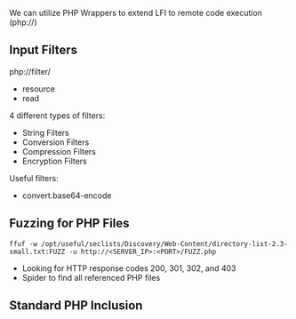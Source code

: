 We can utilize PHP Wrappers to extend LFI to remote code execution (php://)

## Input Filters
php://filter/
- resource
- read

4 different types of filters:
- String Filters
- Conversion Filters
- Compression Filters
- Encryption Filters

Useful filters:
- convert.base64-encode


## Fuzzing for PHP Files
```
ffuf -w /opt/useful/seclists/Discovery/Web-Content/directory-list-2.3-small.txt:FUZZ -u http://<SERVER_IP>:<PORT>/FUZZ.php
```
- Looking for HTTP response codes 200, 301, 302, and 403
- Spider to find all referenced PHP files


## Standard PHP Inclusion

